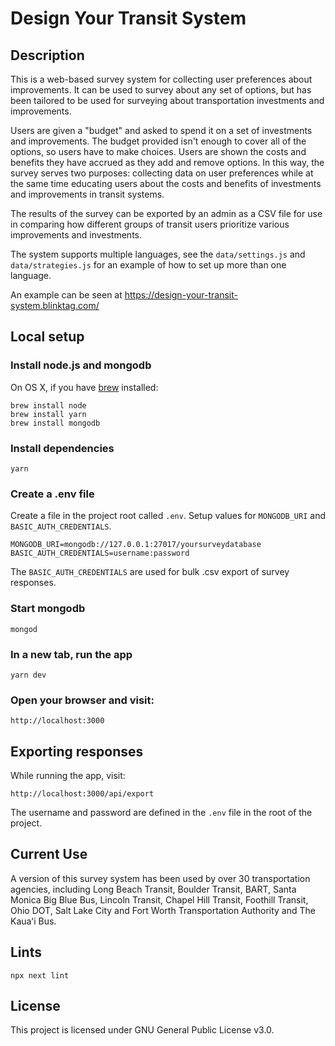 # Design Your Transit System

## Description

This is a web-based survey system for collecting user preferences about improvements. It can be used to survey about any set of options, but has been tailored to be used for surveying about transportation investments and improvements.

Users are given a "budget" and asked to spend it on a set of investments and improvements. The budget provided isn't enough to cover all of the options, so users have to make choices. Users are shown the costs and benefits they have accrued as they add and remove options. In this way, the survey serves two purposes: collecting data on user preferences while at the same time educating users about the costs and benefits of investments and improvements in transit systems.

The results of the survey can be exported by an admin as a CSV file for use in comparing how different groups of transit users prioritize various improvements and investments.

The system supports multiple languages, see the `data/settings.js` and `data/strategies.js` for an example of how to set up more than one language.

An example can be seen at https://design-your-transit-system.blinktag.com/

## Local setup

### Install node.js and mongodb

On OS X, if you have [brew](https://brew.sh/) installed:

    brew install node
    brew install yarn
    brew install mongodb

### Install dependencies

    yarn

### Create a .env file

Create a file in the project root called `.env`. Setup values for `MONGODB_URI` and `BASIC_AUTH_CREDENTIALS`.

    MONGODB_URI=mongodb://127.0.0.1:27017/yoursurveydatabase
    BASIC_AUTH_CREDENTIALS=username:password

The `BASIC_AUTH_CREDENTIALS` are used for bulk .csv export of survey responses.

### Start mongodb

    mongod

### In a new tab, run the app

    yarn dev

### Open your browser and visit:

    http://localhost:3000

## Exporting responses

While running the app, visit:

    http://localhost:3000/api/export

The username and password are defined in the `.env` file in the root of the project.

## Current Use

A version of this survey system has been used by over 30 transportation agencies, including Long Beach Transit, Boulder Transit, BART, Santa Monica Big Blue Bus, Lincoln Transit, Chapel Hill Transit, Foothill Transit, Ohio DOT, Salt Lake City and Fort Worth Transportation Authority and The Kauaʻi Bus.

## Lints

    npx next lint

## License

This project is licensed under GNU General Public License v3.0.

